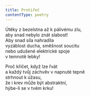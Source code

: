 ```yaml
---
title: Protiřeč
contentType: poetry
---
```


<section>

Útěky z bezelstna až k pálivému zlu,  
aby snad nebylo znát slabost!  
Aby snad síla nahradila  
vyzáblost ducha, směšnost soucitu  
nebo udušené elektrické spoje  
v temnotě lebky!

</section>

<section>

Proč křičet, když lze řvát  
a každý tvůj záchvěv v napnuté tepně  
strhnout k úžasu,  
že i krev může být abstraktní,  
hýbe-li se v tvém krku!

</section>
